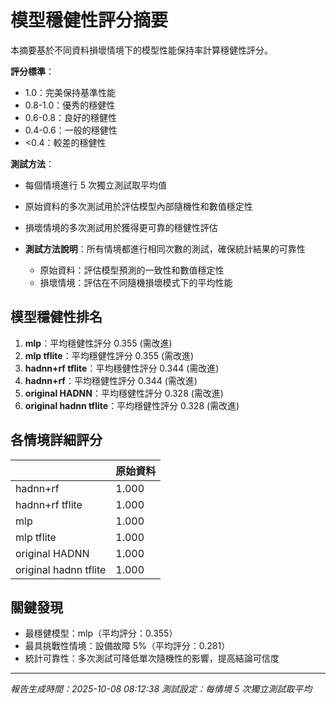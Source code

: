 # 模型穩健性評分摘要

本摘要基於不同資料損壞情境下的模型性能保持率計算穩健性評分。

**評分標準**：
- 1.0：完美保持基準性能
- 0.8-1.0：優秀的穩健性
- 0.6-0.8：良好的穩健性
- 0.4-0.6：一般的穩健性
- <0.4：較差的穩健性

**測試方法**：
- 每個情境進行 5 次獨立測試取平均值
- 原始資料的多次測試用於評估模型內部隨機性和數值穩定性
- 損壞情境的多次測試用於獲得更可靠的穩健性評估

- **測試方法說明**：所有情境都進行相同次數的測試，確保統計結果的可靠性
  - 原始資料：評估模型預測的一致性和數值穩定性
  - 損壞情境：評估在不同隨機損壞模式下的平均性能
## 模型穩健性排名

1. **mlp**：平均穩健性評分 0.355 (需改進)
2. **mlp tflite**：平均穩健性評分 0.355 (需改進)
3. **hadnn+rf tflite**：平均穩健性評分 0.344 (需改進)
4. **hadnn+rf**：平均穩健性評分 0.344 (需改進)
5. **original HADNN**：平均穩健性評分 0.328 (需改進)
6. **original hadnn tflite**：平均穩健性評分 0.328 (需改進)

## 各情境詳細評分

|                | 原始資料 |
|:---------------|:----|
| hadnn+rf | 1.000 |
| hadnn+rf tflite | 1.000 |
| mlp | 1.000 |
| mlp tflite | 1.000 |
| original HADNN | 1.000 |
| original hadnn tflite | 1.000 |

## 關鍵發現

- 最穩健模型：mlp（平均評分：0.355）
- 最具挑戰性情境：設備故障 5%（平均評分：0.281）
- 統計可靠性：多次測試可降低單次隨機性的影響，提高結論可信度

---
*報告生成時間：2025-10-08 08:12:38*
*測試設定：每情境 5 次獨立測試取平均*
